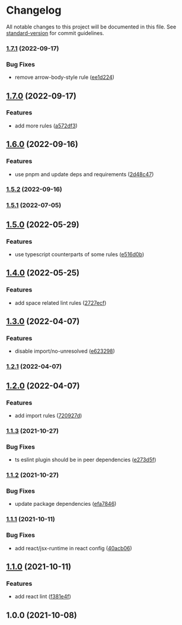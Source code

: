 # Changelog

All notable changes to this project will be documented in this file. See [standard-version](https://github.com/conventional-changelog/standard-version) for commit guidelines.

### [1.7.1](https://github.com/ddadaal/eslintrc/compare/v1.7.0...v1.7.1) (2022-09-17)


### Bug Fixes

* remove arrow-body-style rule ([ee1d224](https://github.com/ddadaal/eslintrc/commit/ee1d2245e1fdca4117aa658bbc6104d9eedce70e))

## [1.7.0](https://github.com/ddadaal/eslintrc/compare/v1.6.0...v1.7.0) (2022-09-17)


### Features

* add more rules ([a572df3](https://github.com/ddadaal/eslintrc/commit/a572df3b6647a4e5df1dae63a8c39f752982b2bd))

## [1.6.0](https://github.com/ddadaal/eslintrc/compare/v1.5.2...v1.6.0) (2022-09-16)


### Features

* use pnpm and update deps and requirements ([2d48c47](https://github.com/ddadaal/eslintrc/commit/2d48c474853699ff2a5c707824598dcccf972374))

### [1.5.2](https://github.com/ddadaal/eslintrc/compare/v1.1.5...v1.5.2) (2022-09-16)

### [1.5.1](https://github.com/ddadaal/eslintrc/compare/v1.1.4...v1.5.1) (2022-07-05)

## [1.5.0](https://github.com/ddadaal/eslintrc/compare/v1.4.0...v1.5.0) (2022-05-29)


### Features

* use typescript counterparts of some  rules ([e516d0b](https://github.com/ddadaal/eslintrc/commit/e516d0b8ce0d4ec179ba4d3246aa2aba327db507))

## [1.4.0](https://github.com/ddadaal/eslintrc/compare/v1.3.0...v1.4.0) (2022-05-25)


### Features

* add space related lint rules ([2727ecf](https://github.com/ddadaal/eslintrc/commit/2727ecfa5d5b93a3b376045b3b00e7e7ecb5f506))

## [1.3.0](https://github.com/ddadaal/eslintrc/compare/v1.2.1...v1.3.0) (2022-04-07)


### Features

* disable import/no-unresolved ([e623298](https://github.com/ddadaal/eslintrc/commit/e6232984400e233b114baab22f040642d0255d4f))

### [1.2.1](https://github.com/ddadaal/eslintrc/compare/v1.2.0...v1.2.1) (2022-04-07)

## [1.2.0](https://github.com/ddadaal/eslintrc/compare/v1.1.3...v1.2.0) (2022-04-07)


### Features

* add import rules ([720927d](https://github.com/ddadaal/eslintrc/commit/720927d4d2891b4595c57aa395965a5c21b8338b))

### [1.1.3](https://github.com/ddadaal/eslintrc/compare/v1.1.2...v1.1.3) (2021-10-27)


### Bug Fixes

* ts eslint plugin should be in peer dependencies ([e273d5f](https://github.com/ddadaal/eslintrc/commit/e273d5faedf572d4d370c1896b2c852509907513))

### [1.1.2](https://github.com/ddadaal/eslintrc/compare/v1.1.1...v1.1.2) (2021-10-27)


### Bug Fixes

* update package dependencies ([efa7846](https://github.com/ddadaal/eslintrc/commit/efa7846602208393dd2c7b219769bbddb33217fd))

### [1.1.1](https://github.com/ddadaal/eslintrc/compare/v1.1.0...v1.1.1) (2021-10-11)


### Bug Fixes

* add react/jsx-runtime in react config ([40acb06](https://github.com/ddadaal/eslintrc/commit/40acb0648f112f9f0fd38e3eb11ca8db2ad1eb43))

## [1.1.0](https://github.com/ddadaal/eslintrc/compare/v1.0.0...v1.1.0) (2021-10-11)


### Features

* add react lint ([f381e4f](https://github.com/ddadaal/eslintrc/commit/f381e4f94d6d2b98680c82d1aaad3d8f8e87a089))

## 1.0.0 (2021-10-08)
